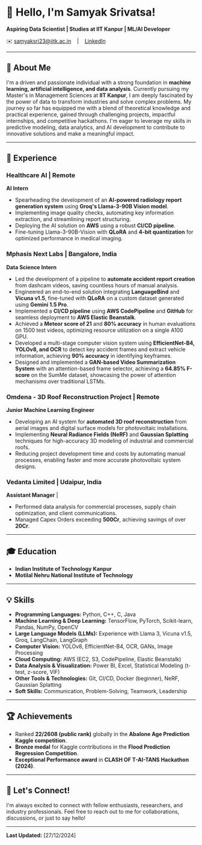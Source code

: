 # 👋 Hello, I'm Samyak Srivatsa!


**Aspiring Data Scientist | Studies at IIT Kanpur | ML/AI Developer**

✉️ samyaksri23@iitk.ac.in    |    [LinkedIn](https://www.linkedin.com/in/samyak-srivatsa-6bb7271a1/)     

---

## 🚀 About Me

I'm a driven and passionate individual with a strong foundation in **machine learning, artificial intelligence, and data analysis**. Currently pursuing my Master's in Management Sciences at **IIT Kanpur**, I am deeply fascinated by the power of data to transform industries and solve complex problems. My journey so far has equipped me with a blend of theoretical knowledge and practical experience, gained through challenging projects, impactful internships, and competitive hackathons. I'm eager to leverage my skills in predictive modeling, data analytics, and AI development to contribute to innovative solutions and make a meaningful impact.

---

## 💼 Experience

### **Healthcare AI** | Remote
**AI Intern** 

*   Spearheading the development of an **AI-powered radiology report generation system** using **Groq's Llama-3-90B Vision model**.
*   Implementing image quality checks, automating key information extraction, and streamlining report structuring.
*   Deploying the AI solution on **AWS** using a robust **CI/CD pipeline**.
*   Fine-tuning Llama-3-90B-Vision with **QLoRA** and **4-bit quantization** for optimized performance in medical imaging.

### **Mphasis Next Labs** | Bangalore, India
**Data Science Intern** 

*   Led the development of a pipeline to **automate accident report creation** from dashcam videos, saving countless hours of manual analysis.
*   Engineered an end-to-end solution integrating **LanguageBind** and **Vicuna v1.5**, fine-tuned with **QLoRA** on a custom dataset generated using **Gemini 1.5 Pro**.
*   Implemented a **CI/CD pipeline** using **AWS CodePipeline** and **GitHub** for seamless deployment to **AWS Elastic Beanstalk**.
*   Achieved a **Meteor score of 21** and **80% accuracy** in human evaluations on 1500 test videos, optimizing resource utilization on a single A100 GPU.
*   Developed a multi-stage computer vision system using **EfficientNet-B4, YOLOv8, and OCR** to detect key accident frames and extract vehicle information, achieving **90% accuracy** in identifying keyframes.
*   Designed and implemented a **GAN-based Video Summarization System** with an attention-based frame selector, achieving a **64.85% F-score** on the SumMe dataset, showcasing the power of attention mechanisms over traditional LSTMs.

### **Omdena - 3D Roof Reconstruction Project** | Remote
**Junior Machine Learning Engineer** 

*   Developing an AI system for **automated 3D roof reconstruction** from aerial images and digital surface models for photovoltaic installations.
*   Implementing **Neural Radiance Fields (NeRF)** and **Gaussian Splatting** techniques for high-accuracy 3D modeling of industrial and commercial roofs.
*   Reducing project development time and costs by automating manual processes, enabling faster and more accurate photovoltaic system designs.

### **Vedanta Limited** | Udaipur, India
**Assistant Manager** |

*   Performed data analysis for commercial processes, supply chain optimization, and client communications.
*   Managed Capex Orders exceeding **500Cr**, achieving savings of over **20Cr**.

---

## 🎓 Education

*   **Indian Institute of Technology Kanpur**
*   **Motilal Nehru National Institute of Technology**

---

## 💡 Skills

*   **Programming Languages:** Python, C++, C, Java
*   **Machine Learning & Deep Learning:** TensorFlow, PyTorch, Scikit-learn, Pandas, NumPy, OpenCV
*   **Large Language Models (LLMs):** Experience with Llama 3, Vicuna v1.5, Groq, LangChain, LangGraph
*   **Computer Vision:** YOLOv8, EfficientNet-B4, OCR, GANs, Image Processing
*   **Cloud Computing:** AWS (EC2, S3, CodePipeline, Elastic Beanstalk)
*   **Data Analysis & Visualization:** Power BI, Excel, Statistical Modeling (t-test, z-score, VIF)
*   **Other Tools & Technologies:** Git, CI/CD, Docker (beginner), NeRF, Gaussian Splatting
*   **Soft Skills:** Communication, Problem-Solving, Teamwork, Leadership

---

## 🏆 Achievements

*   Ranked **22/2608 (public rank)** globally in the **Abalone Age Prediction Kaggle competition**.
*   **Bronze medal** for Kaggle contributions in the **Flood Prediction Regression Competition**.
*   **Exceptional Performance award** in **CLASH OF T-AI-TANS Hackathon (2024)**.

---

## 🙏 Let's Connect!

I'm always excited to connect with fellow enthusiasts, researchers, and industry professionals. Feel free to reach out to me for collaborations, discussions, or just to say hello!

---

**Last Updated:** [27/12/2024]

